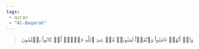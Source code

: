```yaml
---
tags: 
 - quran 
 - "Al-Baqarah"
---
```


> وَلَوۡ أَنَّهُمۡ ءَامَنُواْ وَٱتَّقَوۡاْ لَمَثُوبَةٞ مِّنۡ عِندِ ٱللَّهِ خَيۡرٞۚ لَّوۡ كَانُواْ يَعۡلَمُونَ
